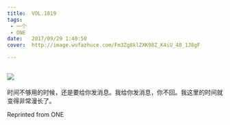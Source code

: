 ```yaml
---
title:	VOL.1819
tags:
 - 一个
 - ONE
date:	2017/09/29 1:40:50
cover:	http://image.wufazhuce.com/Fm3Zg8klZXK98Z_K4iU_48_1J8gF

---
```

![](http://image.wufazhuce.com/Fm3Zg8klZXK98Z_K4iU_48_1J8gF)
---

时间不够用的时候，还是要给你发消息。我给你发消息，你不回。我这里的时间就变得非常漫长了。
 
Reprinted from ONE
